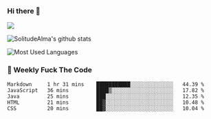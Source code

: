 ### Hi there 👋

<p>
  <a href="https://count.getloli.com/"><img src="https://count.getloli.com/get/@:solitudealma"></a>
</p>

![SolitudeAlma's github stats](https://github-readme-stats.vercel.app/api?username=solitudealma&show_icons=true&theme=radical)

![Most Used Languages](https://github-readme-stats.vercel.app/api/top-langs/?username=solitudealma&layout=compact&hide_border=true&theme=dark)
<!-- ![visitors](https://visitor-badge.glitch.me/badge?page_id=solitudealma.solitudealma.id) -->


### :dart: Weekly Fuck The Code

<!--START_SECTION:waka-->
```text
Markdown     1 hr 31 mins    ███████████░░░░░░░░░░░░░░   44.39 % 
JavaScript   36 mins         ████▒░░░░░░░░░░░░░░░░░░░░   17.82 % 
Java         25 mins         ███░░░░░░░░░░░░░░░░░░░░░░   12.35 % 
HTML         21 mins         ██▓░░░░░░░░░░░░░░░░░░░░░░   10.48 % 
CSS          20 mins         ██▓░░░░░░░░░░░░░░░░░░░░░░   10.04 % 
```
<!--END_SECTION:waka-->
